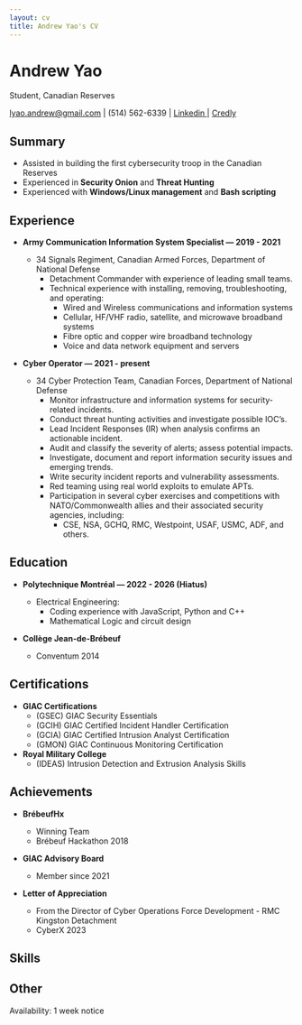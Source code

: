 ```yaml
---
layout: cv
title: Andrew Yao's CV
---
```

# Andrew Yao
Student, Canadian Reserves

<div id="webaddress">
<a href="lyao.andrew@gmail.com">lyao.andrew@gmail.com</a>
| (514) 562-6339 |
<a href="https://www.linkedin.com/in/andrew-yao-143711243"> Linkedin </a>
| 
<a href="https://www.credly.com/users/andrew-yao.34f024d3"> Credly </a>
</div>


## Summary
- Assisted in building the first cybersecurity troop in the Canadian Reserves
- Experienced in **Security Onion** and **Threat Hunting**
- Experienced with **Windows/Linux management** and **Bash scripting**

## Experience
- **Army Communication Information System Specialist — 2019 - 2021**
	- 34 Signals Regiment, Canadian Armed Forces, Department of National Defense
		- Detachment Commander with experience of leading small teams.
		- Technical experience with installing, removing, troubleshooting, and operating:
			- Wired and Wireless communications and information systems
		   	- Cellular, HF/VHF radio, satellite, and microwave broadband systems
			- Fibre optic and copper wire broadband technology
			- Voice and data network equipment and servers
  
- **Cyber Operator — 2021 - present**
	- 34 Cyber Protection Team, Canadian Forces, Department of National Defense
		- Monitor infrastructure and information systems for security-related incidents. 
		- Conduct threat hunting activities and investigate possible IOC’s. 
		- Lead Incident Responses (IR) when analysis confirms an actionable incident.  
		- Audit and classify the severity of alerts; assess potential impacts. 
		- Investigate, document and report information security issues and emerging trends. 
		- Write security incident reports and vulnerability assessments.
	 	- Red teaming using real world exploits to emulate APTs.
		- Participation in several cyber exercises and competitions with NATO/Commonwealth allies and their associated security agencies, including:
			- CSE, NSA, GCHQ, RMC, Westpoint, USAF, USMC, ADF, and others.

## Education
- **Polytechnique Montréal — 2022 - 2026 (Hiatus)**
	- Electrical Engineering:
		- Coding experience with JavaScript, Python and C++
		- Mathematical Logic and circuit design

- **Collège Jean-de-Brébeuf**
	- Conventum 2014

## Certifications
- **GIAC Certifications**
	- (GSEC) GIAC Security Essentials
	- (GCIH) GIAC Certified Incident Handler Certification 
	- (GCIA) GIAC Certified Intrusion Analyst Certification 
	- (GMON) GIAC Continuous Monitoring Certification
- **Royal Military College**
	- (IDEAS) Intrusion Detection and Extrusion Analysis Skills 

## Achievements
- **BrébeufHx**
	- Winning Team
	- Brébeuf Hackathon 2018

- **GIAC Advisory Board**
	- Member since 2021

- **Letter of Appreciation**
	- From the Director of Cyber Operations Force Development - RMC Kingston Detachment
	- CyberX 2023

## Skills


## Other
Availability: 1 week notice

<!-- ### Footer

Last updated: September 2023 -->


